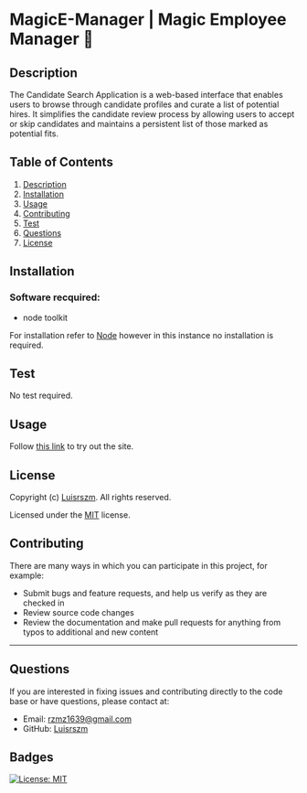 # MagicE-Manager | Magic Employee Manager 🚀

## Description

The Candidate Search Application is a web-based interface that enables users to browse through candidate profiles and curate a list of potential hires. It simplifies the candidate review process by allowing users to accept or skip candidates and maintains a persistent list of those marked as potential fits.

## Table of Contents

1. [Description](#description)
2. [Installation](#installation)
3. [Usage](#usage)
4. [Contributing](#contributing)
6. [Test](#test)
7. [Questions](#questions)
8. [License](#license)

## Installation

### Software recquired:
- node toolkit


For installation refer to [Node](https://nodejs.org/en/download/) however in this instance no installation is required.

## Test

No test required.

## Usage

Follow [this link](#) to try out the site.

## License

Copyright (c) [Luisrszm](https://github.com/Luisrszm). All rights reserved.

Licensed under the [MIT](https://choosealicense.com/licenses/mit/) license.

## Contributing

There are many ways in which you can participate in this project, for example:

- Submit bugs and feature requests, and help us verify as they are checked in
- Review source code changes
- Review the documentation and make pull requests for anything from typos to additional and new content

---

## Questions

If you are interested in fixing issues and contributing directly to the code base or have questions, please contact at:
- Email: rzmz1639@gmail.com
- GitHub: [Luisrszm](https://github.com/Luisrszm)

## Badges

[![License: MIT](https://img.shields.io/badge/License-MIT-yellow.svg)](https://opensource.org/licenses/MIT)